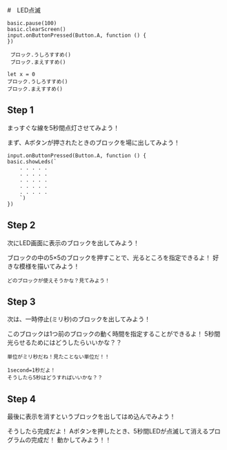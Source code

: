 #　LED点滅


```ghost
basic.pause(100)
basic.clearScreen()
input.onButtonPressed(Button.A, function () {
})

 ブロック.うしろすすめ()
 ブロック.まえすすめ()

```

```template
let x = 0
ブロック.うしろすすめ()
ブロック.まえすすめ()
```


## Step 1
まっすぐな線を5秒間点灯させてみよう！

まず、Aボタンが押されたときのブロックを場に出してみよう！

```blocks
input.onButtonPressed(Button.A, function () {
basic.showLeds(`
    . . . . .
    . . . . .
    . . . . .
    . . . . .
    . . . . .
    `)
})
```

## Step 2

次にLED画面に表示のブロックを出してみよう！

ブロックの中の5×5のブロックを押すことで、光るところを指定できるよ！
好きな模様を描いてみよう！
 

```utorialhint
どのブロックが使えそうかな？見てみよう！
```
## Step 3

次は、一時停止(ミリ秒)のブロックを出してみよう！

このブロックは1つ前のブロックの動く時間を指定することができるよ！
5秒間光らせるためにはどうしたらいいかな？？

```utorialhint
単位がミリ秒だね！見たことない単位だ！！

1second=1秒だよ！
そうしたら5秒はどうすればいいかな？？
```

## Step 4

最後に表示を消すというブロックを出してはめ込んでみよう！

そうしたら完成だよ！
Aボタンを押したとき、5秒間LEDが点滅して消えるプログラムの完成だ！
動かしてみよう！！